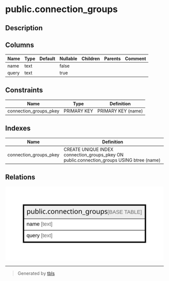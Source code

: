 # public.connection_groups

## Description

## Columns

| Name | Type | Default | Nullable | Children | Parents | Comment |
| ---- | ---- | ------- | -------- | -------- | ------- | ------- |
| name | text |  | false |  |  |  |
| query | text |  | true |  |  |  |

## Constraints

| Name | Type | Definition |
| ---- | ---- | ---------- |
| connection_groups_pkey | PRIMARY KEY | PRIMARY KEY (name) |

## Indexes

| Name | Definition |
| ---- | ---------- |
| connection_groups_pkey | CREATE UNIQUE INDEX connection_groups_pkey ON public.connection_groups USING btree (name) |

## Relations

![er](public.connection_groups.svg)

---

> Generated by [tbls](https://github.com/k1LoW/tbls)
